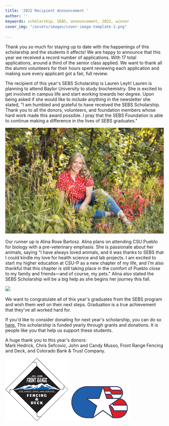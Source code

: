 ```yaml
---
title: '2022 Recipient Announcement '
author: ''
keywords: scholarship, SEBS, announcement, 2022, winner
cover_img: "/assets/images/cover-image-template-2.png"

---
```

Thank you so much for staying up to date with the happenings of this scholarship and the students it affects! We are happy to announce that this year we received a record number of applications. With 17 total applications, around a third of the senior class applied. We want to thank all the alumni volunteers for their hours spent reviewing each application and making sure every applicant got a fair, full review.

The recipient of this year's SEBS Scholarship is Lauren Leyh! Lauren is planning to attend Baylor University to study biochemistry. She is excited to get involved in campus life and start working towards her degree. Upon being asked if she would like to include anything in the newsletter she stated, "I am humbled and grateful to have received the SEBS Scholarship. Thank you to all the donors, volunteers, and foundation members whose hard work made this award possible. I pray that the SEBS Foundation is able to continue making a difference in the lives of SEBS graduates."

![](/assets/images/sebs-scholarship-picture-lauren-leyh-newww.jpg)

Our runner up is Alina Rose Bartosz. Alina plans on attending CSU Pueblo for biology with a pre-veterinary emphasis. She is passionate about her animals, saying "I have always loved animals, and it was thanks to SEBS that I could kindle my love for health science and lab projects. I am excited to start my higher education at CSU-P as a new chapter of my life, and I’m also thankful that this chapter is still taking place in the comfort of Pueblo close to my family and friends—and of course, my pets." Alina also stated the SEBS Scholarship will be a big help as she begins her journey this fall.

![](/assets/images/_mg_8969-alina-bartosz.jpg)

We want to congratulate all of this year's graduates from the SEBS program and wish them well on their next steps. Graduation is a true achievement that they've all worked hard for.

If you'd like to consider donating for next year's scholarship, you can do so [here.](https://sebsscholarship.org/#section-donate) This scholarship is funded yearly through grants and donations. It is people like you that help us support these students.

A huge thank you to this year's donors:  
Mark Hedrick, Chris Sefcovic, John and Candy Musso, Front Range Fencing and Deck, and Colorado Bank & Trust Company.

![](/assets/images/frfd.png)![](/assets/images/colo-bank.png)
